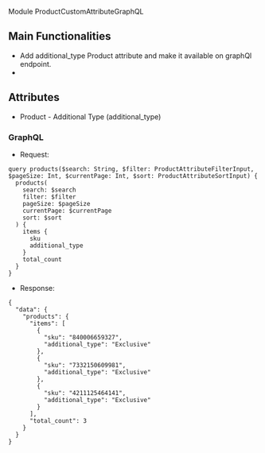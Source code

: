 Module ProductCustomAttributeGraphQL

## Main Functionalities
  -  Add additional_type Product attribute and make it available on graphQl endpoint.
  - 
## Attributes

 - Product - Additional Type (additional_type)

### GraphQL
  - Request:
```
query products($search: String, $filter: ProductAttributeFilterInput, $pageSize: Int, $currentPage: Int, $sort: ProductAttributeSortInput) {
  products(
    search: $search
    filter: $filter
    pageSize: $pageSize
    currentPage: $currentPage
    sort: $sort
  ) {
    items {
      sku
      additional_type
    }
    total_count
  }
}
```
 - Response:
```
{
  "data": {
    "products": {
      "items": [
        {
          "sku": "840006659327",
          "additional_type": "Exclusive"
        },
        {
          "sku": "7332150609981",
          "additional_type": "Exclusive"
        },
        {
          "sku": "4211125464141",
          "additional_type": "Exclusive"
        }
      ],
      "total_count": 3
    }
  }
}
```
